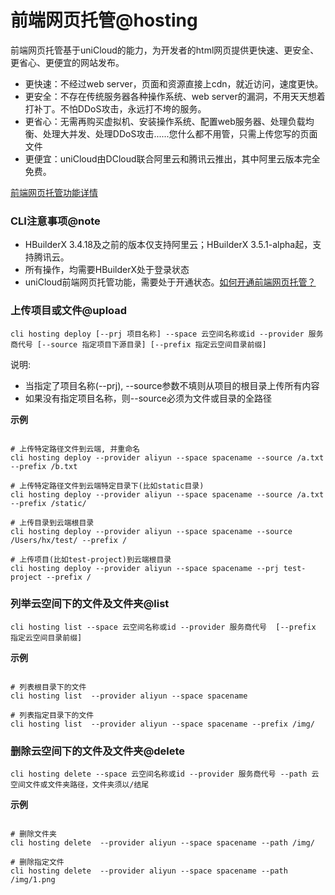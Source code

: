 # 前端网页托管@hosting

前端网页托管基于uniCloud的能力，为开发者的html网页提供更快速、更安全、更省心、更便宜的网站发布。

- 更快速：不经过web server，页面和资源直接上cdn，就近访问，速度更快。
- 更安全：不存在传统服务器各种操作系统、web server的漏洞，不用天天想着打补丁。不怕DDoS攻击，永远打不垮的服务。
- 更省心：无需再购买虚拟机、安装操作系统、配置web服务器、处理负载均衡、处理大并发、处理DDoS攻击......您什么都不用管，只需上传您写的页面文件
- 更便宜：uniCloud由DCloud联合阿里云和腾讯云推出，其中阿里云版本完全免费。

[前端网页托管功能详情](https://uniapp.dcloud.io/uniCloud/hosting)


### CLI注意事项@note

- HBuilderX 3.4.18及之前的版本仅支持阿里云；HBuilderX 3.5.1-alpha起，支持腾讯云。
- 所有操作，均需要HBuilderX处于登录状态
- uniCloud前端网页托管功能，需要处于开通状态。[如何开通前端网页托管？](https://uniapp.dcloud.io/uniCloud/hosting?id=%e5%bc%80%e9%80%9a)

### 上传项目或文件@upload

```shell
cli hosting deploy [--prj 项目名称] --space 云空间名称或id --provider 服务商代号 [--source 指定项目下源目录] [--prefix 指定云空间目录前缀]
```

说明:

- 当指定了项目名称(--prj), --source参数不填则从项目的根目录上传所有内容
- 如果没有指定项目名称，则--source必须为文件或目录的全路径

**示例**

```shell

# 上传特定路径文件到云端, 并重命名
cli hosting deploy --provider aliyun --space spacename --source /a.txt --prefix /b.txt

# 上传特定路径文件到云端特定目录下(比如static目录)
cli hosting deploy --provider aliyun --space spacename --source /a.txt --prefix /static/

# 上传目录到云端根目录
cli hosting deploy --provider aliyun --space spacename --source /Users/hx/test/ --prefix /

# 上传项目(比如test-project)到云端根目录
cli hosting deploy --provider aliyun --space spacename --prj test-project --prefix /

```

### 列举云空间下的文件及文件夹@list

```shell
cli hosting list --space 云空间名称或id --provider 服务商代号  [--prefix 指定云空间目录前缀]
```

**示例**

```shell

# 列表根目录下的文件
cli hosting list  --provider aliyun --space spacename

# 列表指定目录下的文件
cli hosting list  --provider aliyun --space spacename --prefix /img/
```

### 删除云空间下的文件及文件夹@delete

```shell
cli hosting delete --space 云空间名称或id --provider 服务商代号 --path 云空间文件或文件夹路径，文件夹须以/结尾
```

**示例**

```shell

# 删除文件夹
cli hosting delete  --provider aliyun --space spacename --path /img/

# 删除指定文件
cli hosting delete  --provider aliyun --space spacename --path /img/1.png
```